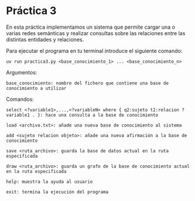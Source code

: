 # Práctica 3

En esta práctica implementamos un sistema que permite cargar una o varias redes semánticas y realizar consultas sobre 
las relaciones entre las distintas entidades y relaciones.

Para ejecutar el programa en tu terminal introduce el siguiente comando:

`uv run practica3.py <base_conocimiento_1> ... <base_conocimiento_n>`

Argumentos:

    base_conocimiento: nombre del fichero que contiene una base de conocimiento a utilizar

Comandos:

    select <?variable1>,...,<?variableN> where { q2:sujeto t2:relacion ?variable1 . }: hace una consulta a la base de conocimiento

    load <archivo.txt>: añade una nueva base de conocimiento al sistema

    add <sujeto relacion objeto>: añade una nueva afirmación a la base de conocimiento

    save <ruta_archivo>: guarda la base de datos actual en la ruta especificada

    draw <ruta_archivo>: guarda un grafo de la base de conocimiento actual en la ruta especificada

    help: muestra la ayuda al usuario

    exit: termina la ejecución del programa
